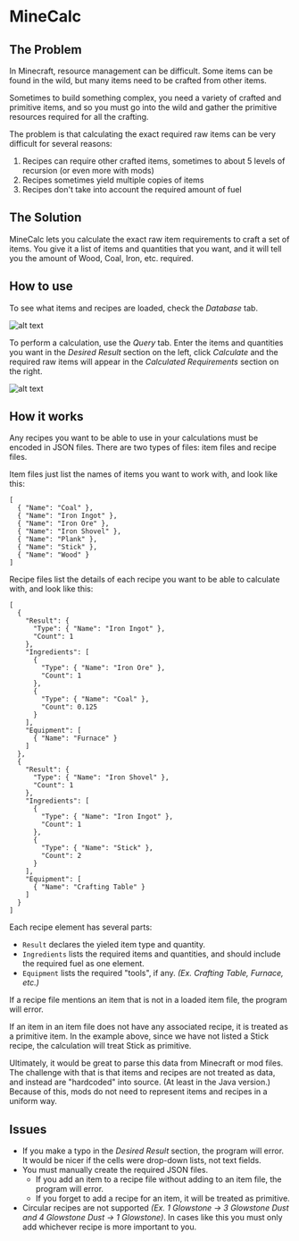 # MineCalc

## The Problem

In Minecraft, resource management can be difficult. Some items can be found in the wild, but many items need to be crafted from other items. 

Sometimes to build something complex, you need a variety of crafted and primitive items, and so you must go into the wild and gather the primitive resources required for all the crafting.

The problem is that calculating the exact required raw items can be very difficult for several reasons:
 1. Recipes can require other crafted items, sometimes to about 5 levels of recursion (or even more with mods)
 2. Recipes sometimes yield multiple copies of items
 3. Recipes don't take into account the required amount of fuel

## The Solution

MineCalc lets you calculate the exact raw item requirements to craft a set of items. You give it a list of items and quantities that you want, and it will tell you the amount of Wood, Coal, Iron, etc. required.

## How to use

To see what items and recipes are loaded, check the _Database_ tab.

![alt text](https://github.com/GamesFaix/MineCalc/Screenshot_Database.png)

To perform a calculation, use the _Query_ tab. Enter the items and quantities you want in the _Desired Result_ section on the left, click _Calculate_ and the required raw items will appear in the _Calculated Requirements_ section on the right.

![alt text](https://github.com/GamesFaix/MineCalc/Screenshot_Query.png)

## How it works

Any recipes you want to be able to use in your calculations must be encoded in JSON files. There are two types of files: item files and recipe files.

Item files just list the names of items you want to work with, and look like this:

```
[
  { "Name": "Coal" },
  { "Name": "Iron Ingot" },
  { "Name": "Iron Ore" },
  { "Name": "Iron Shovel" },
  { "Name": "Plank" },
  { "Name": "Stick" },
  { "Name": "Wood" }
]
```

Recipe files list the details of each recipe you want to be able to calculate with, and look like this:

```
[
  {
    "Result": {
      "Type": { "Name": "Iron Ingot" },
      "Count": 1
    },
    "Ingredients": [
      {
        "Type": { "Name": "Iron Ore" },
        "Count": 1
      },
      {
        "Type": { "Name": "Coal" },
        "Count": 0.125
      }
    ],
    "Equipment": [
      { "Name": "Furnace" }
    ]
  },
  {
    "Result": {
      "Type": { "Name": "Iron Shovel" },
      "Count": 1
    },
    "Ingredients": [
      {
        "Type": { "Name": "Iron Ingot" },
        "Count": 1
      },
      {
        "Type": { "Name": "Stick" },
        "Count": 2
      }
    ],
    "Equipment": [
      { "Name": "Crafting Table" }
    ]
  }
]
```

Each recipe element has several parts:
- `Result` declares the yieled item type and quantity.
- `Ingredients` lists the required items and quantities, and should include the required fuel as one element.
- `Equipment` lists the required "tools", if any. _(Ex. Crafting Table, Furnace, etc.)_

If a recipe file mentions an item that is not in a loaded item file, the program will error.

If an item in an item file does not have any associated recipe, it is treated as a primitive item. In the example above, since we have not listed a Stick recipe, the calculation will treat Stick as primitive.

Ultimately, it would be great to parse this data from Minecraft or mod files. The challenge with that is that items and recipes are not treated as data, and instead are "hardcoded" into source. (At least in the Java version.) Because of this, mods do not need to represent items and recipes in a uniform way.

## Issues
- If you make a typo in the _Desired Result_ section, the program will error.  It would be nicer if the cells were drop-down lists, not text fields.
- You must manually create the required JSON files. 
    - If you add an item to a recipe file without adding to an item file, the program will error.
    - If you forget to add a recipe for an item, it will be treated as primitive.
- Circular recipes are not supported _(Ex. 1 Glowstone -> 3 Glowstone Dust and 4 Glowstone Dust -> 1 Glowstone)_. In cases like this you must only add whichever recipe is more important to you.
